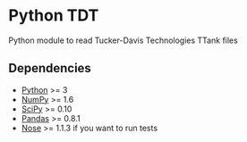 Python TDT
===

Python module to read Tucker-Davis Technologies TTank files

Dependencies
---
* [Python](http://python.org) >= 3
* [NumPy](http://numpy.scipy.org) >= 1.6
* [SciPy](http://scipy.org) >= 0.10
* [Pandas](http://pandas.pydata.org) >= 0.8.1
* [Nose](http://nose.readthedocs.org/en/latest) >= 1.1.3 if you want to run tests
